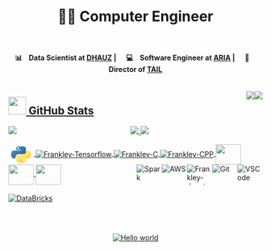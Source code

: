 <h1 align="center">
👨‍💻 Computer Engineer
</h1>

<h4 align="center"> 
 <br/><br/>
 📊ㅤData Scientist at <a href="https://dhauz.com/">DHAUZ</a> | 
 ㅤ
 💻ㅤSoftware Engineer at <a href="https://aria.ci.ufpb.br/">ARIA</a> |
 ㅤ
 🐋ㅤDirector of <a href="https://github.com/TailUFPB">TAIL</a> 
 <br/><br/>
</h4>





<div style="display: inline_block">
<a href="https://www.instagram.com/frankley.kaiky/"><img align="right" height="20" src="https://github.com/anirudhbelwadi/anirudhbelwadi/blob/master/images/insta.png">
<a href="https://www.linkedin.com/in/franky03/"><img align="right" height="20" src="https://github.com/anirudhbelwadi/anirudhbelwadi/blob/master/images/linkedin.png"> 
</div>


##
## <img src="https://media.giphy.com/media/NTFD2nIyFU1EfUutt0/giphy.gif" width="35px" height="35px"> GitHub Stats

<div align="center">
  <a href="https://github.com/Franky03">
  <img height="160em" src="https://leetcard.jacoblin.cool/Franky03?border=0&radius=20&theme=dark"/>
  <img height="160em" src="https://github-readme-stats.vercel.app/api/top-langs/?username=Franky03&exclude_repo=PythonProjects&hide=scss,Procfile,R,Makefile,jupyter%20notebook&layout=compact&langs_count=8&theme=dark&hide_border=true"/>
  <img align="left" src = "https://github-profile-trophy.vercel.app/?username=Franky03&margin-w=10&no-bg=true&no-frame=true&title=Commit,Stars,Repositories,PR,Followers&theme=juicyfresh" />
</div>
 
<div style="display: inline_block"><br>
  <img align="center" alt="Frankley-Python" height="40" width="50" src="https://raw.githubusercontent.com/devicons/devicon/master/icons/python/python-original.svg">
  <img align="center" alt="Frankley-Tensorflow" height="40" width="50" src="https://cdn.jsdelivr.net/gh/devicons/devicon/icons/tensorflow/tensorflow-original.svg" />
  <img align="center" alt="Frankley-C" height="40" width="50" src="https://cdn.jsdelivr.net/gh/devicons/devicon/icons/c/c-original.svg">
  <img align="center" alt="Frankley-CPP" height="40" width="50" src="https://cdn.jsdelivr.net/gh/devicons/devicon/icons/cplusplus/cplusplus-original.svg" />
  <img  align="center" height="40" width="50" src="https://cdn.jsdelivr.net/gh/devicons/devicon@latest/icons/opencv/opencv-original.svg" />
<!--   <img align="center" alt="Frankley-HTML" height="40" width="50" src="https://raw.githubusercontent.com/devicons/devicon/master/icons/html5/html5-original.svg">
  <img align="center" alt="Frankley-CSS" height="40" width="50" src="https://raw.githubusercontent.com/devicons/devicon/master/icons/css3/css3-original.svg"> -->
  
  <img  align="center" height="40" width="50" src="https://cdn.jsdelivr.net/gh/devicons/devicon@latest/icons/postgresql/postgresql-original.svg" />
  <img  align="center" height="40" width="50" src="https://cdn.jsdelivr.net/gh/devicons/devicon@latest/icons/docker/docker-original.svg" />
  
  
  <img align="right" alt="VSCode" height="40" width="50" src="https://cdn.jsdelivr.net/gh/devicons/devicon/icons/vscode/vscode-original.svg" />
  <img align="right" alt="Git" height="40" width="50" src="https://cdn.jsdelivr.net/gh/devicons/devicon/icons/git/git-original.svg" />
  <img align="right" alt="Frankley-Jupyter" height="40" width="50" src="https://cdn.jsdelivr.net/gh/devicons/devicon/icons/jupyter/jupyter-original-wordmark.svg" />
  <img align="right" alt="AWS" height="40" width="50" src="https://cdn.jsdelivr.net/gh/devicons/devicon@latest/icons/amazonwebservices/amazonwebservices-plain-wordmark.svg" />
  <img align="right" alt="Spark" height="40" width="50" src="https://cdn.jsdelivr.net/gh/devicons/devicon@latest/icons/apachespark/apachespark-original-wordmark.svg" />        
</div>
<br/>
<div>
 <img align="center" alt="DataBricks" src="https://img.shields.io/badge/Databricks-FF3621?style=for-the-badge&logo=Databricks&logoColor=white">
</div>


  
  ##
 <!--
 ## <img src="https://media.giphy.com/media/mpM654sL8gJumwGmAn/giphy.gif" width="30px" height="30px"> Projects
 
 <ol>
  <li><a href="https://drive.google.com/drive/folders/18vl3rKPtNf8WDUjXhGFxxcx0QdJpPgPy">Data Science</a></li>
  <li><a href="https://github.com/Franky03/Computer-Vision">Computer Vision</a></li>
  <li><a href="https://linktr.ee/frankyy03">Web Development</a></li>
  <li><a href="https://github.com/Franky03/Ysera">Ysera</a></li>
  <li><a href="https://www.youtube.com/shorts/5RN0mQ5cIJ4">UG0</a></li>
</ol>
-->


        
<br/>
<p align="center">
 <img src="https://profile-counter.glitch.me/franky03/count.svg" alt="Hello world" />
</p>
 
